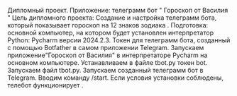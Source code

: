 Дипломный проект.
Приложение: телеграмм бот " Гороскоп от Василия "
Цель дипломного проекта: Создание и настройка телеграмм бота, который показывает гороскоп на 12 знаков зодиака .
Подготовка: основной компьютер, на котором будет установлен интерпретатор Python: Pycharm версии 2024.2.3. Токен для телеграмм бота, созданный с помощью Botfather в самом приложении Telegram.
Запускаем приложение"Гороскоп от Василия" в интерпретаторе Pycharm на основном компьютере.
Устанавливаем в файле tbot.py токен bot.
Запускаем файл tbot.py.
Запускаем созданный телеграмм бот в Telegram. Вводим команду /start. Если условия установки соблюдены, телебот функционирует .